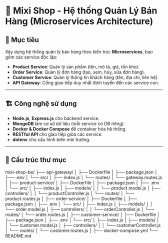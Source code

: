 # 🛒 Mixi Shop - Hệ thống Quản Lý Bán Hàng (Microservices Architecture)

## 📌 Mục tiêu

Xây dựng hệ thống quản lý bán hàng theo kiến trúc **Microservices**, bao gồm các service độc lập:

- **Product Service**: Quản lý sản phẩm (tên, mô tả, giá, tồn kho).
- **Order Service**: Quản lý đơn hàng (tạo, xem, hủy, sửa đơn hàng).
- **Customer Service**: Quản lý thông tin khách hàng (tên, địa chỉ, liên hệ).
- **API Gateway**: Cổng giao tiếp duy nhất định tuyến đến các service con.

---

## 🏗️ Công nghệ sử dụng

- **Node.js**, **Express.js** cho backend service.
- **MongoDB** làm cơ sở dữ liệu (mỗi service có DB riêng).
- **Docker & Docker Compose** để container hóa hệ thống.
- **RESTful API** cho giao tiếp giữa các service.
- **dotenv** cho cấu hình biến môi trường.

---

## 📁 Cấu trúc thư mục
mixi-shop-be/ ├── api-gateway/ │ ├── Dockerfile │ ├── package.json │ ├── .env │ └── src/ │ ├── index.js │ └── routes/ │ └── gateway.routes.js │ ├── product-service/ │ ├── Dockerfile │ ├── package.json │ ├── .env │ └── src/ │ ├── index.js │ ├── models/ │ │ └── product.model.js │ ├── controllers/ │ │ └── productController.js │ └── routes/ │ └── product.routes.js │ ├── order-service/ │ ├── Dockerfile │ ├── package.json │ ├── .env │ └── src/ │ ├── index.js │ ├── models/ │ │ └── order.model.js │ ├── controllers/ │ │ └── orderController.js │ └── routes/ │ └── order.routes.js │ ├── customer-service/ │ ├── Dockerfile │ ├── package.json │ ├── .env │ └── src/ │ ├── index.js │ ├── models/ │ │ └── customer.model.js │ ├── controllers/ │ │ └── customerController.js │ └── routes/ │ └── customer.routes.js │ ├── docker-compose.yml └── README.md
